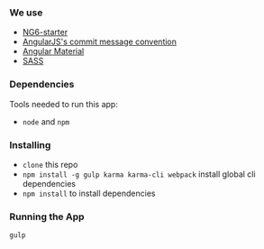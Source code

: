 ### We use
- [NG6-starter](https://github.com/AngularClass/NG6-starter)
- [AngularJS's commit message convention](https://github.com/angular/angular.js/blob/master/CONTRIBUTING.md#-git-commit-guidelines)
- [Angular Material](https://material.angularjs.org/latest/)
- [SASS](http://sass-lang.com/guide)

### Dependencies
Tools needed to run this app:
* `node` and `npm`

### Installing
* `clone` this repo
* `npm install -g gulp karma karma-cli webpack` install global cli dependencies
* `npm install` to install dependencies

### Running the App
`gulp`

